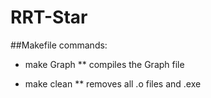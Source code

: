 # RRT-Star

##Makefile commands:
* make Graph
** compiles the Graph file

* make clean
** removes all .o files and .exe
